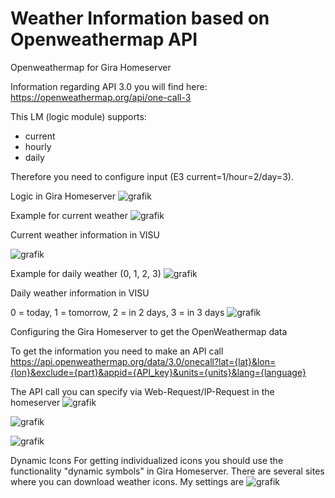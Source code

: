 # Weather Information based on Openweathermap API
 Openweathermap for Gira Homeserver

Information regarding API 3.0 you will find here: https://openweathermap.org/api/one-call-3


This LM (logic module) supports:
- current
- hourly
- daily

Therefore you need to configure input (E3 current=1/hour=2/day=3).



Logic in Gira Homeserver
![grafik](https://github.com/user-attachments/assets/22630b76-7bd7-428d-977c-014464f98792)


Example for current weather
![grafik](https://github.com/user-attachments/assets/c436e182-e57f-4e30-99af-55c4afce4826)

Current weather information in VISU

![grafik](https://github.com/user-attachments/assets/76e5da28-3cbd-47a2-a2ea-d2c937b05489)


Example for daily weather (0, 1, 2, 3)
![grafik](https://github.com/user-attachments/assets/d0e82cb5-ed3a-4362-9b40-4848b6daf96e)


Daily weather information in VISU

0 = today, 1 = tomorrow, 2 = in 2 days, 3 = in 3 days
![grafik](https://github.com/user-attachments/assets/bc7bf27e-af0c-49d7-835c-297cf326fe65)

Configuring the Gira Homeserver to get the OpenWeathermap data

To get the information you need to make an API call
https://api.openweathermap.org/data/3.0/onecall?lat={lat}&lon={lon}&exclude={part}&appid={API_key}&units={units}&lang={language}

The API call you can specify via Web-Request/IP-Request in the homeserver
![grafik](https://github.com/user-attachments/assets/8030cb03-494b-481e-bd52-73c373b6f34a)

![grafik](https://github.com/user-attachments/assets/7b1e89e7-8fb3-44cb-a8c8-6e93f52d3ba0)

![grafik](https://github.com/user-attachments/assets/05841b4f-df53-484d-91a7-0b6402a3bd21)


Dynamic Icons
For getting individualized icons you should use the functionality "dynamic symbols" in Gira Homeserver.
There are several sites where you can download weather icons.
My settings are
![grafik](https://github.com/user-attachments/assets/4d5398ac-f5e2-4694-abde-ec43d95f2a12)




